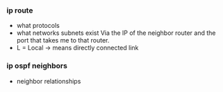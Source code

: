 ### ip route
- what protocols
- what networks subnets exist Via the IP of the neighbor router and the port that takes me to that router.
- L = Local -> means directly connected link

### ip ospf neighbors

- neighbor relationships
